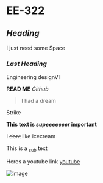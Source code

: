 # EE-322
## _Heading_ 
I just need some Space
### _Last Heading_

Engineering designVI

**READ ME**
_Github_
> I had a dream
>
 ~~Strike~~
 
**This text is _supeeeeeeer_ important**

I ~~dont~~ like icecream

This is a <sub>sub</sub> text

Heres a youtube link [youtube](https://www.youtube.com/)

![image](https://github.com/Githubpucci/EE-322/assets/116912039/b5a1bccc-7876-43fd-85d1-c860e3191019)



